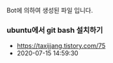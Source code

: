 Bot에 의하여 생성된 파일 입니다. 
### ubuntu에서 git bash 설치하기 
- https://taxijjang.tistory.com/75 
- 2020-07-15 14:59:30 
